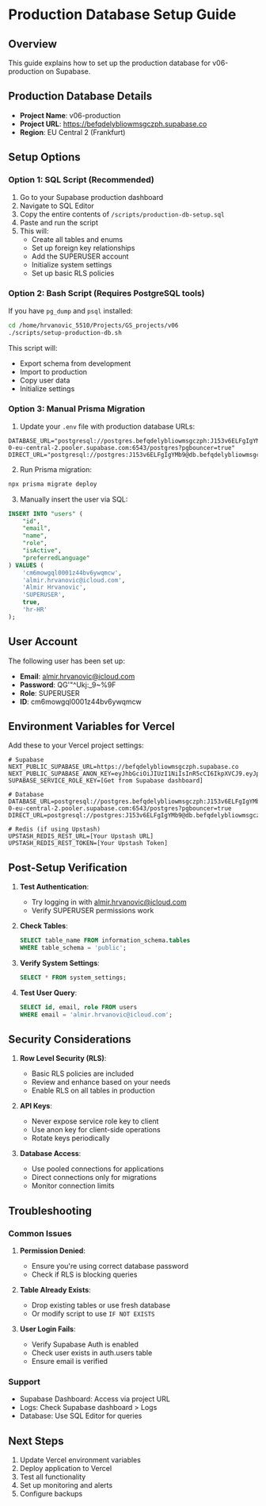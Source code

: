 # Production Database Setup Guide

## Overview

This guide explains how to set up the production database for v06-production on Supabase.

## Production Database Details

- **Project Name**: v06-production
- **Project URL**: https://befqdelybliowmsgczph.supabase.co
- **Region**: EU Central 2 (Frankfurt)

## Setup Options

### Option 1: SQL Script (Recommended)

1. Go to your Supabase production dashboard
2. Navigate to SQL Editor
3. Copy the entire contents of `/scripts/production-db-setup.sql`
4. Paste and run the script
5. This will:
   - Create all tables and enums
   - Set up foreign key relationships
   - Add the SUPERUSER account
   - Initialize system settings
   - Set up basic RLS policies

### Option 2: Bash Script (Requires PostgreSQL tools)

If you have `pg_dump` and `psql` installed:

```bash
cd /home/hrvanovic_5510/Projects/GS_projects/v06
./scripts/setup-production-db.sh
```

This script will:
- Export schema from development
- Import to production
- Copy user data
- Initialize settings

### Option 3: Manual Prisma Migration

1. Update your `.env` file with production database URLs:
```env
DATABASE_URL="postgresql://postgres.befqdelybliowmsgczph:J153v6ELFgIgYMb9@aws-0-eu-central-2.pooler.supabase.com:6543/postgres?pgbouncer=true"
DIRECT_URL="postgresql://postgres:J153v6ELFgIgYMb9@db.befqdelybliowmsgczph.supabase.co:5432/postgres"
```

2. Run Prisma migration:
```bash
npx prisma migrate deploy
```

3. Manually insert the user via SQL:
```sql
INSERT INTO "users" (
    "id",
    "email",
    "name",
    "role",
    "isActive",
    "preferredLanguage"
) VALUES (
    'cm6mowgql0001z44bv6ywqmcw',
    'almir.hrvanovic@icloud.com',
    'Almir Hrvanovic',
    'SUPERUSER',
    true,
    'hr-HR'
);
```

## User Account

The following user has been set up:
- **Email**: almir.hrvanovic@icloud.com
- **Password**: QG'"^Ukj:_9~%9F
- **Role**: SUPERUSER
- **ID**: cm6mowgql0001z44bv6ywqmcw

## Environment Variables for Vercel

Add these to your Vercel project settings:

```env
# Supabase
NEXT_PUBLIC_SUPABASE_URL=https://befqdelybliowmsgczph.supabase.co
NEXT_PUBLIC_SUPABASE_ANON_KEY=eyJhbGciOiJIUzI1NiIsInR5cCI6IkpXVCJ9.eyJpc3MiOiJzdXBhYmFzZSIsInJlZiI6ImJlZnFkZWx5Ymxpb3dtc2djenBoIiwicm9sZSI6ImFub24iLCJpYXQiOjE3NTM4OTY4MzcsImV4cCI6MjA2OTQ3MjgzN30.gUVSoHbKarkOvYzS5fu1mFhuQSbBcJwVWOoOCcrITAc
SUPABASE_SERVICE_ROLE_KEY=[Get from Supabase dashboard]

# Database
DATABASE_URL=postgresql://postgres.befqdelybliowmsgczph:J153v6ELFgIgYMb9@aws-0-eu-central-2.pooler.supabase.com:6543/postgres?pgbouncer=true
DIRECT_URL=postgresql://postgres:J153v6ELFgIgYMb9@db.befqdelybliowmsgczph.supabase.co:5432/postgres

# Redis (if using Upstash)
UPSTASH_REDIS_REST_URL=[Your Upstash URL]
UPSTASH_REDIS_REST_TOKEN=[Your Upstash Token]
```

## Post-Setup Verification

1. **Test Authentication**:
   - Try logging in with almir.hrvanovic@icloud.com
   - Verify SUPERUSER permissions work

2. **Check Tables**:
   ```sql
   SELECT table_name FROM information_schema.tables 
   WHERE table_schema = 'public';
   ```

3. **Verify System Settings**:
   ```sql
   SELECT * FROM system_settings;
   ```

4. **Test User Query**:
   ```sql
   SELECT id, email, role FROM users 
   WHERE email = 'almir.hrvanovic@icloud.com';
   ```

## Security Considerations

1. **Row Level Security (RLS)**:
   - Basic RLS policies are included
   - Review and enhance based on your needs
   - Enable RLS on all tables in production

2. **API Keys**:
   - Never expose service role key to client
   - Use anon key for client-side operations
   - Rotate keys periodically

3. **Database Access**:
   - Use pooled connections for applications
   - Direct connections only for migrations
   - Monitor connection limits

## Troubleshooting

### Common Issues

1. **Permission Denied**:
   - Ensure you're using correct database password
   - Check if RLS is blocking queries

2. **Table Already Exists**:
   - Drop existing tables or use fresh database
   - Or modify script to use `IF NOT EXISTS`

3. **User Login Fails**:
   - Verify Supabase Auth is enabled
   - Check user exists in auth.users table
   - Ensure email is verified

### Support

- Supabase Dashboard: Access via project URL
- Logs: Check Supabase dashboard > Logs
- Database: Use SQL Editor for queries

## Next Steps

1. Update Vercel environment variables
2. Deploy application to Vercel
3. Test all functionality
4. Set up monitoring and alerts
5. Configure backups